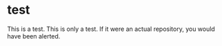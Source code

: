 # test
This is a test.  This is only a test.   If it were an actual repository, you would have been alerted.
